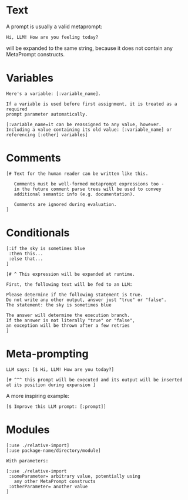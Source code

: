 # Text

A prompt is usually a valid metaprompt:

```metaprompt
Hi, LLM! How are you feeling today?
```

will be expanded to the same string, because it does not contain any MetaPrompt constructs.

# Variables

```metaprompt
Here's a variable: [:variable_name].

If a variable is used before first assignment, it is treated as a required
prompt parameter automatically.

[:variable_name=it can be reassigned to any value, however.
Including a value containing its old value: [:variable_name] or referencing [:other] variables]
```

# Comments

```metaprompt
[# Text for the human reader can be written like this.

   Comments must be well-formed metaprompt expressions too -
   in the future comment parse trees will be used to convey
   additional semantic info (e.g. documentation).

   Comments are ignored during evaluation.
]
```

# Conditionals

```metaprompt
[:if the sky is sometimes blue
 :then this...
 :else that...
]

[# ^ This expression will be expanded at runtime.

First, the following text will be fed to an LLM:

Please determine if the following statement is true.
Do not write any other output, answer just "true" or "false".
The statement: the sky is sometimes blue

The answer will determine the execution branch.
If the answer is not literally "true" or "false",
an exception will be thrown after a few retries
]
```

# Meta-prompting

```metaprompt
LLM says: [$ Hi, LLM! How are you today?]

[# ^^^ this prompt will be executed and its output will be inserted
at its position during expansion ]
```

A more inspiring example:

```metaprompt
[$ Improve this LLM prompt: [:prompt]]
```

# Modules

```metaprompt
[:use ./relative-import]
[:use package-name/directory/module]

With parameters:

[:use ./relative-import
 :someParameter= arbitrary value, potentially using
   any other MetaPrompt constructs
 :otherParameter= another value
]
```
